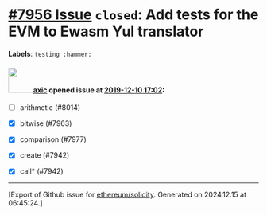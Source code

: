 # [\#7956 Issue](https://github.com/ethereum/solidity/issues/7956) `closed`: Add tests for the EVM to Ewasm Yul translator
**Labels**: `testing :hammer:`


#### <img src="https://avatars.githubusercontent.com/u/20340?v=4" width="50">[axic](https://github.com/axic) opened issue at [2019-12-10 17:02](https://github.com/ethereum/solidity/issues/7956):

- [ ] arithmetic (#8014)
- [x] bitwise (#7963)
- [x] comparison (#7977)
- [x] create (#7942) 
- [x] call* (#7942)




-------------------------------------------------------------------------------



[Export of Github issue for [ethereum/solidity](https://github.com/ethereum/solidity). Generated on 2024.12.15 at 06:45:24.]

